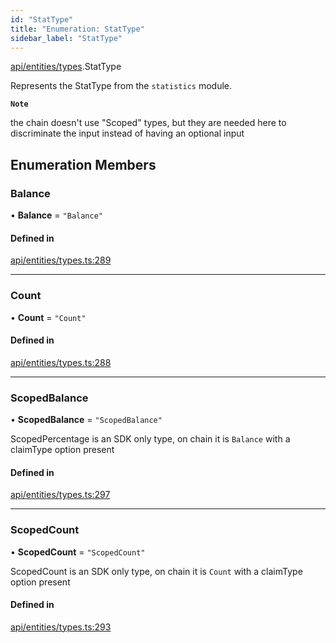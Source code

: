 ```yaml
---
id: "StatType"
title: "Enumeration: StatType"
sidebar_label: "StatType"
---
```


[api/entities/types](../../../../../modules/API/Entities/Types/Types.md).StatType

Represents the StatType from the `statistics` module.

**`Note`**

the chain doesn't use "Scoped" types, but they are needed here to discriminate the input instead of having an optional input

## Enumeration Members

### Balance

• **Balance** = ``"Balance"``

#### Defined in

[api/entities/types.ts:289](https://github.com/PolymeshAssociation/polymesh-sdk/blob/995f17653/src/api/entities/types.ts#L289)

___

### Count

• **Count** = ``"Count"``

#### Defined in

[api/entities/types.ts:288](https://github.com/PolymeshAssociation/polymesh-sdk/blob/995f17653/src/api/entities/types.ts#L288)

___

### ScopedBalance

• **ScopedBalance** = ``"ScopedBalance"``

ScopedPercentage is an SDK only type, on chain it is `Balance` with a claimType option present

#### Defined in

[api/entities/types.ts:297](https://github.com/PolymeshAssociation/polymesh-sdk/blob/995f17653/src/api/entities/types.ts#L297)

___

### ScopedCount

• **ScopedCount** = ``"ScopedCount"``

ScopedCount is an SDK only type, on chain it is `Count` with a claimType option present

#### Defined in

[api/entities/types.ts:293](https://github.com/PolymeshAssociation/polymesh-sdk/blob/995f17653/src/api/entities/types.ts#L293)
